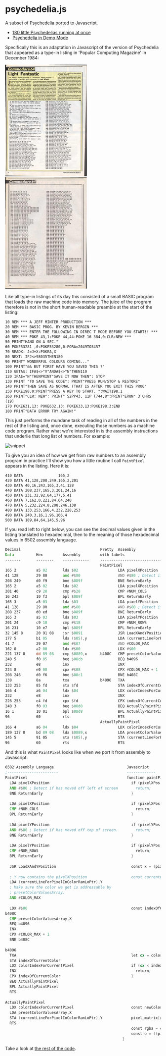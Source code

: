 # psychedelia.js

A subset of [Psychedelia](https://github.com/mwenge/psychedelia) ported to Javascript.

* [180 little Psychedelias running at once](https://mwenge.github.io/psychedelia.js/little.html)
* [Psychedelia in Demo Mode](https://mwenge.github.io/psychedelia.js/)

Specifically this is an adaptation in Javascript of the version of Psychedelia
that appeared as a type-in listing in 'Popular Computing Magazine' in December
1984:

<img height=360 src="https://github.com/mwenge/psychedelia-listing/raw/master/listing/PopularComputing_Weekly_Issue_1984-12-13_0031.jpg"><img height=360 src="https://github.com/mwenge/psychedelia-listing/raw/master/listing/PopularComputing_Weekly_Issue_1984-12-13_0033.jpg">

Like all type-in listings of its day this consisted of a small BASIC program
that loads the raw machine code into memory. The juice of the program therefore
is not in the short human-readable preamble at the start of the listing:

```basic
10 REM *** A JEFF MINTER PRODUCTION ***
20 REM *** BASIC PROG. BY KEVIN BERGIN ***
30 REM *** ENTER THE FOLLOWING IN DIREC T MODE BEFORE YOU START!! ***
40 REM *** POKE 43,1:POKE 44,44:POKE 16 384,0:CLR:NEW ***
50 PRINT"HANG ON A SEC."
60 POKE53281 ,0:POKE53280,0:FORA=2049TO3457
70 READX: J=J+X:POKEA,X
80 NEXT: IFJ<>98035THEN180
90 PRINT" WONDERFUL COLOURS COMING..."
100 PRINT"&& BUT FIRST HAVE YOU SAVED THIS ?"
110 GETA$: IFA$<>"V"ANDA$<>"N"THEN110
120 IFA$="N"THENPRINT"SAVE IT NOW THEN": STOP
130 PRINT "TO SAVE THE CODE": PRINT"PRESS RUN/STOP & RESTORE"
140 PRINT"THEN SAVE AS NORMAL (THAT IS AFTER YOU EXIT THIS PROG"
150 POKE198,0:PRINT"PRESS A KEY TO START. ":WAIT198,1
160 PRINT"CLR: NEW": PRINT" S2PP43, 11P (744,8":PRINT"ERUN" 3 CHRS (19)
170 POKE631,13: POKE632,13: POKE633,13:POKE198,3:END
180 PRINT"DATA ERROR TRY AGAIN!"
```

This just performs the mundane task of reading in all of the numbers in the
rest of the listing and, once done, executing those numbers as a machine code
program. Rather what we're interested in is the assembly instructions that
underlie that long list of numbers. For example:

![snippet](https://github.com/mwenge/psychedelia.js/assets/58846/5e443a03-cede-4a90-b2b1-81c71a9d415d)

To give you an idea of how we get from raw numbers to an assembly program in practice I'll show you how
a little routine I call `PaintPixel` appears in the listing. Here it is:

```
410 DATA                165,2
420 DATA 41,128,208,249,165,2,201
430 DATA 40,16,243,165,3,41,128
440 DATA 208,237,165,3,201,24,16
450 DATA 231,32,92,64,177,5,41
460 DATA 7,162,0,221,84,64,240
470 DATA 5,232,224,8,208,246,138
480 DATA 133,253,166,4,232,228,253
490 DATA 240,3,16,1,96,166,4
500 DATA 189,84,64,145,5,96   
```

If you read left to right below, you can see the decimal values given in the listing translated to
hexadecimal, then to the meaning of those hexadecimal values in 6502 assembly language.

```asm
Decimal                                    Pretty  Assembly
Data          Hex         Assembly         with labels
-------       --------    ------------     ------------------------------------------------
                                           PaintPixel                                       
165 2         a5 02       lda $02                  LDA pixelXPosition                               
41 128        29 80       and #$80                 AND #$80 ; Detect if has moved off left of screen
208 249       d0 f9       bne $089f                BNE ReturnEarly                                  
165 2         a5 02       lda $02                  LDA pixelXPosition                               
201 40        c9 28       cmp #$28                 CMP #NUM_COLS                                    
16 243        10 f3       bpl $089f                BPL ReturnEarly                                  
165 3         a5 03       lda $03                  LDA pixelYPosition                               
41 128        29 80       and #$80                 AND #$80 ; Detect if has moved off top of screen.
208 237       d0 ed       bne $089f                BNE ReturnEarly                                  
165 3         a5 03       lda $03                  LDA pixelYPosition                               
201 24        c9 18       cmp #$18                 CMP #NUM_ROWS                                    
16 231        10 e7       bpl $089f                BPL ReturnEarly                                  
32 145 8      20 91 08    jsr $0891                JSR LoadXAndYPosition                            
177 5         b1 05       lda ($05),y              LDA (currentLineForPixelInColorRamLoPtr),Y       
41 7          29 07       and #$07                 AND #COLOR_MAX                                   
162 0         a2 00       ldx #$00                 LDX #$00                                         
221 137 8     dd 89 08    cmp $0889,x      b408C   CMP presetColorValuesArray,X             
240 5         f0 05       beq $08cb                BEQ b4096                                        
232           e8          inx                      INX                                              
224 8         e0 08       cpx #$08                 CPX #COLOR_MAX + 1                               
208 246       d0 f6       bne $08c1                BNE b408C                                        
138           8a          txa              b4096   TXA                                      
133 253       85 fd       sta $fd                  STA indexOfCurrentColor                          
166 4         a6 04       ldx $04                  LDX colorIndexForCurrentPixel                    
232           e8          inx                      INX                                              
228 253       e4 fd       cpx $fd                  CPX indexOfCurrentColor                          
240 3         f0 03       beq $08d8                BEQ ActuallyPaintPixel                           
16 1          10 01       bpl $08d8                BPL ActuallyPaintPixel                           
96            60          rts                      RTS                                              
                                           ActuallyPaintPixel                               
166 4         a6 04       ldx $04                  LDX colorIndexForCurrentPixel                    
189 137 8     bd 89 08    lda $0889,x              LDA presetColorValuesArray,X                     
145 5         91 05       sta ($05),y              STA (currentLineForPixelInColorRamLoPtr),Y       
96            60          rts                      RTS                               
```

And this is what `PaintPixel` looks like when we port it from assembly to Javascript:
```asm
6502 Assembly Language                                 Javascript
;-----------------------                               -------------
PaintPixel                                             function paintPixel(pixelXPos, pixelYPos, colorIndexForCurrentPixel) {                              
  LDA pixelXPosition                                     if (pixelXPos < 0) {
  AND #$80 ; Detect if has moved off left of screen        return;
  BNE ReturnEarly                                        }

  LDA pixelXPosition                                     if (pixelXPos >= NUM_COLS) {
  CMP #NUM_COLS                                            return;
  BPL ReturnEarly                                        }

  LDA pixelYPosition                                     if (pixelYPos < 0) {
  AND #$80 ; Detect if has moved off top of screen.        return;
  BNE ReturnEarly                                        }

  LDA pixelYPosition                                     if (pixelYPos >= NUM_ROWS) {
  CMP #NUM_ROWS                                            return;
  BPL ReturnEarly                                        }
                                                                                                                                                          
  JSR LoadXAndYPosition                                  const x = (pixelYPos * NUM_COLS) + pixelXPos;

  ; Y now contains the pixelXPosition                    const currentColorForPixel = pixel_matrix[x] & COLOR_MAX;
  LDA (currentLineForPixelInColorRamLoPtr),Y              
  ; Make sure the color we get is addressable by         
  ; presetColorValuesArray.                               
  AND #COLOR_MAX                                         
                                                                                                                                                          
  LDX #$00                                               const indexOfCurrentColor = presetColorValuesArray.indexOf(currentColorForPixel);
b408C
  CMP presetColorValuesArray,X                                                                                                                           
  BEQ b4096                                              
  INX                                                    
  CPX #COLOR_MAX + 1                                     
  BNE b408C                                              
                                                         
b4096
  TXA                                                    let cx = colorIndexForCurrentPixel + 1;
  STA indexOfCurrentColor                                                                                                                                 
  LDX colorIndexForCurrentPixel                          if (cx < indexOfCurrentColor) {
  INX                                                      return;
  CPX indexOfCurrentColor                                }                                                                                                
  BEQ ActuallyPaintPixel                                                                                                                                 
  BPL ActuallyPaintPixel                                 
  RTS                                                    
                                                         
ActuallyPaintPixel                                             
  LDX colorIndexForCurrentPixel                          const newColor = presetColorValuesArray[colorIndexForCurrentPixel];
  LDA presetColorValuesArray,X                           
  STA (currentLineForPixelInColorRamLoPtr),Y             pixel_matrix[x] = newColor;
  RTS                                                    
                                                         const rgba = c.RGBs[newColor];
                                                         const o = ((pixelYPos * SCALE_FACTOR) * (NUM_COLS * SCALE_FACTOR)) + (pixelXPos * SCALE_FACTOR);
                                                     }
```

Take a look at [the rest of the code](src/psychedelia.js).

